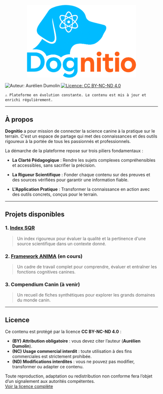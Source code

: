 <p align="center">
  <img src="docs/assets/branding/logo_dognitio_full_cut.png" alt="Logo Dognitio" width="360"/>
</p>

![Auteur: Aurélien Dumolin](https://img.shields.io/badge/Auteur-Aurélien_Dumolin-blue.svg)
[![Licence: CC BY-NC-ND 4.0](https://img.shields.io/badge/Licence-CC--BY--NC--ND-orange.svg)](https://creativecommons.org/licenses/by-nc-nd/4.0/)

```
⚠️ Plateforme en évolution constante. Le contenu est mis à jour et enrichi régulièrement.
```

---

## À propos

**Dognitio** a pour mission de connecter la science canine à la pratique sur le terrain. C'est un espace de partage qui met des connaissances et des outils rigoureux à la portée de tous les passionnés et professionnels.

La démarche de la plateforme repose sur trois piliers fondamentaux :

- **La Clarté Pédagogique** : Rendre les sujets complexes compréhensibles et accessibles, sans sacrifier la précision.

- **La Rigueur Scientifique** : Fonder chaque contenu sur des preuves et des sources vérifiées pour garantir une information fiable.

- **L'Application Pratique** : Transformer la connaissance en action avec des outils concrets, conçus pour le terrain.

---

## Projets disponibles

### 1. [Index SQR](./docs/sqr_index/sqr_index.md)  
> Un index rigoureux pour évaluer la qualité et la pertinence d'une source scientifique dans un contexte donné.

### 2. [Framework ANIMA](./docs/anima_framework/anima_framework.md) (en cours)
> Un cadre de travail complet pour comprendre, évaluer et entraîner les fonctions cognitives canines.

### 3. Compendium Canin (à venir)
> Un recueil de fiches synthétiques pour explorer les grands domaines du monde canin.

---

## Licence

Ce contenu est protégé par la licence **CC BY-NC-ND 4.0** : 
- **(BY) Attribution obligatoire** : vous devez citer l’auteur (**Aurélien Dumolin**).  
- **(NC) Usage commercial interdit** : toute utilisation à des fins commerciales est strictement prohibée.  
- **(ND) Modifications interdites** : vous ne pouvez pas modifier, transformer ou adapter ce contenu.  

Toute reproduction, adaptation ou redistribution non conforme fera l’objet d’un signalement aux autorités compétentes.  
[Voir la licence complète](./LICENSE.txt)
